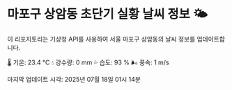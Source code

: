 
# 마포구 상암동 초단기 실황 날씨 정보 🌤️

이 리포지토리는 기상청 API를 사용하여 서울 마포구 상암동의 날씨 정보를 업데이트합니다. 

🌡️ 기온: 23.4 ℃
💧 강수량: 0 mm
💦 습도: 93 %
🌬️ 풍속: 1 m/s

마지막 업데이트 시각: 2025년 07월 18일 01시 14분    
